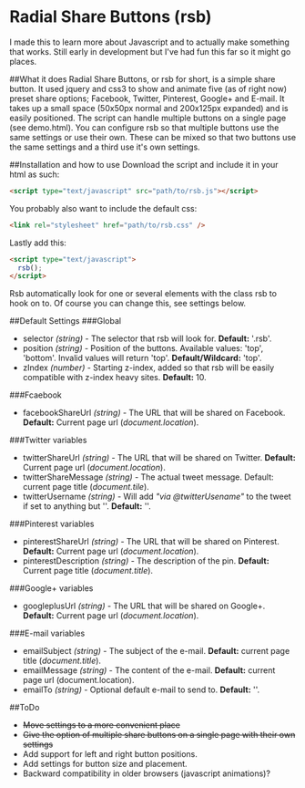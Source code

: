 # Radial Share Buttons (rsb)
I made this to learn more about Javascript and to actually make something that works. Still early in development but I've had fun this far so it might go places.


##What it does
Radial Share Buttons, or rsb for short, is a simple share button. It used jquery and css3 to show and animate five (as of right now) preset share options; Facebook, Twitter, Pinterest, Google+ and E-mail. It takes up a small space (50x50px normal and 200x125px expanded) and is easily positioned. The script can handle multiple buttons on a single page (see demo.html). You can configure rsb so that multiple buttons use the same settings or use their own. These can be mixed so that two buttons use the same settings and a third use it's own settings.


##Installation and how to use
Download the script and include it in your html as such:
``` html
<script type="text/javascript" src="path/to/rsb.js"></script>
```

You probably also want to include the default css:
``` html
<link rel="stylesheet" href="path/to/rsb.css" />
```

Lastly add this: 
``` html
<script type="text/javascript">
  rsb();
</script>
```
Rsb automatically look for one or several elements with the class rsb to hook on to. Of course you can change this, see settings below.


##Default Settings
###Global
* selector _(string)_ - The selector that rsb will look for. __Default:__ '.rsb'.
* position _(string)_ - Position of the buttons. Available values: 'top', 'bottom'. Invalid values will return 'top'. __Default/Wildcard:__ 'top'.
* zIndex _(number)_ -  Starting z-index, added so that rsb will be easily compatible with z-index heavy sites. __Default:__ 10.

###Fcaebook
* facebookShareUrl _(string)_ - The URL that will be shared on Facebook. __Default:__ Current page url (_document.location_).

###Twitter variables
* twitterShareUrl _(string)_ - The URL that will be shared on Twitter. __Default:__ Current page url (_document.location_).
* twitterShareMessage _(string)_ - The actual tweet message. Default: current page title (_document.tile_).
* twitterUsername _(string)_ - Will add _"via @twitterUsename"_ to the tweet if set to anything but ''. __Default:__ ''.

###Pinterest variables
* pinterestShareUrl _(string)_ - The URL that will be shared on Pinterest. __Default:__ Current page url (_document.location_).
* pinterestDescription _(string)_ - The description of the pin. __Default:__ Current page title (_document.title_).

###Google+ variables
* googleplusUrl _(string)_ - The URL that will be shared on Google+. __Default:__ Current page url (_document.location_).

###E-mail variables
* emailSubject _(string)_ - The subject of the e-mail. __Default:__ current page title (_document.title_).
* emailMessage _(string)_ - The content of the e-mail. __Default:__ current page url (document.location).
* emailTo _(string)_ - Optional default e-mail to send to. __Default:__ ''.


##ToDo
* ~~Move settings to a more convenient place~~
* ~~Give the option of multiple share buttons on a single page with their own settings~~
* Add support for left and right button positions.
* Add settings for button size and placement.
* Backward compatibility in older browsers (javascript animations)?